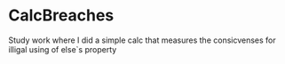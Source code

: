 # CalcBreaches
 Study work where I did a simple calc that measures the consicvenses for illigal using of else`s property 
